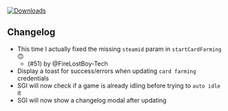 [![Downloads](https://img.shields.io/github/downloads/probablyraging/steam-game-idler/1.5.31/total?style=for-the-badge&logo=github&color=137eb5)](https://github.com/probablyraging/steam-game-idler/releases/download/1.5.31/Steam.Game.Idler_1.5.31_x64_en-US.msi)

## Changelog
- This time I actually fixed the missing `steamid` param in `startCardFarming` 🙃
  - (#51) by @FireLostBoy-Tech
- Display a toast for success/errors when updating `card farming` credentials
- SGI will now check if a game is already idling before trying to `auto idle` it
- SGI will now show a changelog modal after updating
